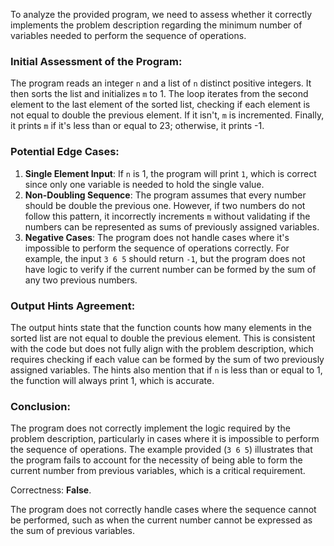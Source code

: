 To analyze the provided program, we need to assess whether it correctly implements the problem description regarding the minimum number of variables needed to perform the sequence of operations.

### Initial Assessment of the Program:
The program reads an integer `n` and a list of `n` distinct positive integers. It then sorts the list and initializes `m` to 1. The loop iterates from the second element to the last element of the sorted list, checking if each element is not equal to double the previous element. If it isn't, `m` is incremented. Finally, it prints `m` if it's less than or equal to 23; otherwise, it prints -1.

### Potential Edge Cases:
1. **Single Element Input**: If `n` is 1, the program will print `1`, which is correct since only one variable is needed to hold the single value.
2. **Non-Doubling Sequence**: The program assumes that every number should be double the previous one. However, if two numbers do not follow this pattern, it incorrectly increments `m` without validating if the numbers can be represented as sums of previously assigned variables.
3. **Negative Cases**: The program does not handle cases where it's impossible to perform the sequence of operations correctly. For example, the input `3 6 5` should return `-1`, but the program does not have logic to verify if the current number can be formed by the sum of any two previous numbers.

### Output Hints Agreement:
The output hints state that the function counts how many elements in the sorted list are not equal to double the previous element. This is consistent with the code but does not fully align with the problem description, which requires checking if each value can be formed by the sum of two previously assigned variables. The hints also mention that if `n` is less than or equal to 1, the function will always print 1, which is accurate.

### Conclusion:
The program does not correctly implement the logic required by the problem description, particularly in cases where it is impossible to perform the sequence of operations. The example provided (`3 6 5`) illustrates that the program fails to account for the necessity of being able to form the current number from previous variables, which is a critical requirement.

Correctness: **False**. 

The program does not correctly handle cases where the sequence cannot be performed, such as when the current number cannot be expressed as the sum of previous variables.